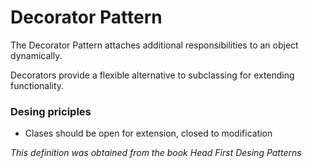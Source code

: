 # Decorator Pattern

The Decorator Pattern attaches additional responsibilities to an object dynamically. 

Decorators provide a flexible alternative to subclassing for extending functionality.

### Desing priciples

* Clases should be open for extension, closed to modification


*This definition was obtained from the book Head First Desing Patterns*